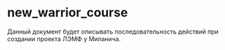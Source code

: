 new_warrior_course
==================

Данный документ будет описывать последовательность действий при создании проекта ЛЭМФ у Миланича.
